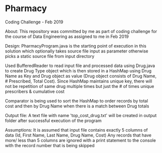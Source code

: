 # Pharmacy
Coding Challenge - Feb 2019

About:
This repository was committed by me as part of coding challenge for the course of Data Engineering as assigned to me in Feb 2019

Design:
PharmacyProgram.java is the starting point of execution in this solution which optionally takes source file input as parameter otherwise picks a static source file from input directory

Used BufferedReader to read input file and processed data using Drug.java to create Drug Type object which is then stored in a HashMap using Drug Name as Key and Drug object as value (Drug object consists of Drug Name, # Prescribed, Total Cost).
Since HashMap maintains unique key, there will not be repetition of same drug multiple times but just the # of times unique prescribers & cumulative cost

Comparator is being used to sort the HashMap to order records by total cost and then by Drug Name when there is a match between Drug totals

Output file: 
A text file with name 'top_cost_drug.txt' will be created in output folder after successful execution of the program

Assumptions: 
It is assumed that input file contains exactly 5 columns of data (Id, First Name, Last Name, Drug Name, Cost) 
Any records that have more/ less than 5 columns are ignored with a print statement to the console with the record number that is being skipped

